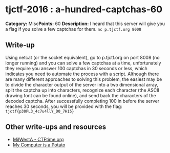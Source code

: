 # tjctf-2016 : a-hundred-captchas-60

**Category:** Misc**Points:** 60
**Description:** I heard that this server will give you a flag if you solve a few captchas for them. `nc p.tjctf.org 8008`

## Write-up

Using netcat (or the socket equivalent), go to p.tjctf.org on port 8008 (no longer running) and you can solve a few captchas at a time, unfortunately they require you answer 100 captchas in 30 seconds or less, which indicates you need to automate the process with a script. Although there are many different approaches to solving this problem, the easiest may be to divide the character output of the server into a two dimensional array, split the captcha up into characters, recognize each character (the ASCII drawing font can be found online), and send back the characters of the decoded captcha. After successfully completing 100 in before the server reaches 30 seconds, you will be provided with the flag:  `tjctf{p30PL3_4c7u4llY_D0_7H15}`

## Other write-ups and resources

* [MilWestA - CTFtime.org](https://ctftime.org/writeup/3452)
* [My Computer is a Potato](https://bobacadodl.gitbooks.io/tjctf-2016-writeups/content/a_hundred_captchas_60_points.html)
